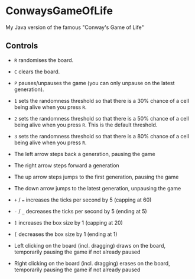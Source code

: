 # ConwaysGameOfLife
My Java version of the famous "Conway's Game of Life"



## Controls
- `R` randomises the board.
- `C` clears the board.
- `P` pauses/unpauses the game (you can only unpause on the latest generation).

- `1` sets the randomness threshold so that there is a 30% chance of a cell being alive when you press `R`.
- `2` sets the randomness threshold so that there is a 50% chance of a cell being alive when you press `R`. This is the default threshold.
- `3` sets the randomness threshold so that there is a 80% chance of a cell being alive when you press `R`.

- The left arrow steps back a generation, pausing the game
- The right arrow steps forward a generation
- The up arrow steps jumps to the first generation, pausing the game
- The down arrow jumps to the latest generation, unpausing the game

- `+` / `=` increases the ticks per second by 5 (capping at 60)
- `-` / `_` decreases the ticks per second by 5 (ending at 5)
- `]` increases the box size by 1 (capping at 20)
- `[` decreases the box size by 1 (ending at 1)

- Left clicking on the board (incl. dragging) draws on the board, temporarily pausing the game if not already paused
- Right clicking on the board (incl. dragging) erases on the board, temporarily pausing the game if not already paused

